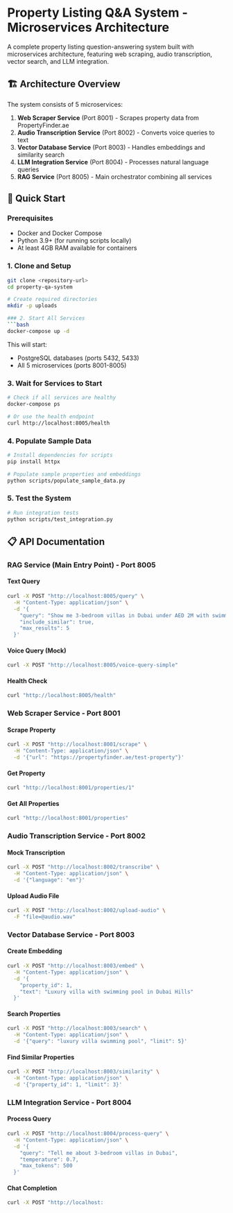 # Property Listing Q&A System - Microservices Architecture

A complete property listing question-answering system built with microservices architecture, featuring web scraping, audio transcription, vector search, and LLM integration.

## 🏗️ Architecture Overview

The system consists of 5 microservices:

1. **Web Scraper Service** (Port 8001) - Scrapes property data from PropertyFinder.ae
2. **Audio Transcription Service** (Port 8002) - Converts voice queries to text
3. **Vector Database Service** (Port 8003) - Handles embeddings and similarity search
4. **LLM Integration Service** (Port 8004) - Processes natural language queries
5. **RAG Service** (Port 8005) - Main orchestrator combining all services

## 🚀 Quick Start

### Prerequisites
- Docker and Docker Compose
- Python 3.9+ (for running scripts locally)
- At least 4GB RAM available for containers

### 1. Clone and Setup
```bash
git clone <repository-url>
cd property-qa-system

# Create required directories
mkdir -p uploads

### 2. Start All Services
```bash
docker-compose up -d
```

This will start:
- PostgreSQL databases (ports 5432, 5433)
- All 5 microservices (ports 8001-8005)

### 3. Wait for Services to Start
```bash
# Check if all services are healthy
docker-compose ps

# Or use the health endpoint
curl http://localhost:8005/health
```

### 4. Populate Sample Data
```bash
# Install dependencies for scripts
pip install httpx

# Populate sample properties and embeddings
python scripts/populate_sample_data.py
```

### 5. Test the System
```bash
# Run integration tests
python scripts/test_integration.py
```

## 📋 API Documentation

### RAG Service (Main Entry Point) - Port 8005

#### Text Query
```bash
curl -X POST "http://localhost:8005/query" \
  -H "Content-Type: application/json" \
  -d '{
    "query": "Show me 3-bedroom villas in Dubai under AED 2M with swimming pool",
    "include_similar": true,
    "max_results": 5
  }'
```

#### Voice Query (Mock)
```bash
curl -X POST "http://localhost:8005/voice-query-simple"
```

#### Health Check
```bash
curl "http://localhost:8005/health"
```

### Web Scraper Service - Port 8001

#### Scrape Property
```bash
curl -X POST "http://localhost:8001/scrape" \
  -H "Content-Type: application/json" \
  -d '{"url": "https://propertyfinder.ae/test-property"}'
```

#### Get Property
```bash
curl "http://localhost:8001/properties/1"
```

#### Get All Properties
```bash
curl "http://localhost:8001/properties"
```

### Audio Transcription Service - Port 8002

#### Mock Transcription
```bash
curl -X POST "http://localhost:8002/transcribe" \
  -H "Content-Type: application/json" \
  -d '{"language": "en"}'
```

#### Upload Audio File
```bash
curl -X POST "http://localhost:8002/upload-audio" \
  -F "file=@audio.wav"
```

### Vector Database Service - Port 8003

#### Create Embedding
```bash
curl -X POST "http://localhost:8003/embed" \
  -H "Content-Type: application/json" \
  -d '{
    "property_id": 1,
    "text": "Luxury villa with swimming pool in Dubai Hills"
  }'
```

#### Search Properties
```bash
curl -X POST "http://localhost:8003/search" \
  -H "Content-Type: application/json" \
  -d '{"query": "luxury villa swimming pool", "limit": 5}'
```

#### Find Similar Properties
```bash
curl -X POST "http://localhost:8003/similarity" \
  -H "Content-Type: application/json" \
  -d '{"property_id": 1, "limit": 3}'
```

### LLM Integration Service - Port 8004

#### Process Query
```bash
curl -X POST "http://localhost:8004/process-query" \
  -H "Content-Type: application/json" \
  -d '{
    "query": "Tell me about 3-bedroom villas in Dubai",
    "temperature": 0.7,
    "max_tokens": 500
  }'
```

#### Chat Completion
```bash
curl -X POST "http://localhost: